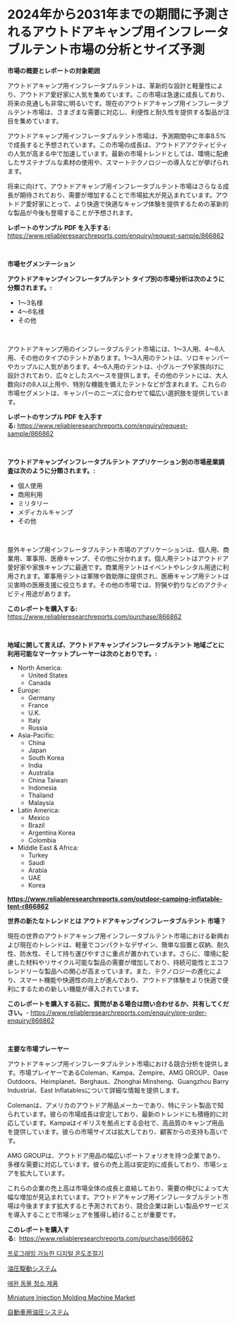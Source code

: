<p><h1>2024年から2031年までの期間に予測されるアウトドアキャンプ用インフレータブルテント市場の分析とサイズ予測</h1></p><p><strong>市場の概要とレポートの対象範囲</strong></p>
<p><p>アウトドアキャンプ用インフレータブルテントは、革新的な設計と軽量性により、アウトドア愛好家に人気を集めています。この市場は急速に成長しており、将来の見通しも非常に明るいです。現在のアウトドアキャンプ用インフレータブルテント市場は、さまざまな需要に対応し、利便性と耐久性を提供する製品が注目を集めています。</p><p>アウトドアキャンプ用インフレータブルテント市場は、予測期間中に年率8.5%で成長すると予想されています。この市場の成長は、アウトドアアクティビティの人気が高まる中で加速しています。最新の市場トレンドとしては、環境に配慮したサステナブルな素材の使用や、スマートテクノロジーの導入などが挙げられます。</p><p>将来に向けて、アウトドアキャンプ用インフレータブルテント市場はさらなる成長が期待されており、需要が増加することで市場拡大が見込まれています。アウトドア愛好家にとって、より快適で快適なキャンプ体験を提供するための革新的な製品が今後も登場することが予想されます。</p></p>
<p><strong>レポートのサンプル PDF を入手する:</strong> <a href="https://www.reliableresearchreports.com/enquiry/request-sample/866862">https://www.reliableresearchreports.com/enquiry/request-sample/866862</a></p>
<p>&nbsp;</p>
<p><strong>市場セグメンテーション</strong></p>
<p><strong>アウトドアキャンプインフレータブルテント タイプ別の市場分析は次のように分類されます。:</strong></p>
<p><ul><li>1～3名様</li><li>4～6名様</li><li>その他</li></ul></p>
<p>&nbsp;</p>
<p><p>アウトドアキャンプ用のインフレータブルテント市場には、1〜3人用、4〜6人用、その他のタイプのテントがあります。1〜3人用のテントは、ソロキャンパーやカップルに人気があります。4〜6人用のテントは、小グループや家族向けに設計されており、広々としたスペースを提供します。その他のテントには、大人数向けの8人以上用や、特別な機能を備えたテントなどが含まれます。これらの市場セグメントは、キャンパーのニーズに合わせて幅広い選択肢を提供しています。</p></p>
<p><strong>レポートのサンプル PDF を入手する:</strong>&nbsp;<a href="https://www.reliableresearchreports.com/enquiry/request-sample/866862">https://www.reliableresearchreports.com/enquiry/request-sample/866862</a></p>
<p>&nbsp;</p>
<p><strong> アウトドアキャンプインフレータブルテント アプリケーション別の市場産業調査は次のように分類されます。:</strong></p>
<p><ul><li>個人使用</li><li>商用利用</li><li>ミリタリー</li><li>メディカルキャンプ</li><li>その他</li></ul></p>
<p>&nbsp;</p>
<p><p>屋外キャンプ用インフレータブルテント市場のアプリケーションは、個人用、商業用、軍事用、医療キャンプ、その他に分かれます。個人用テントはアウトドア愛好家や家族キャンプに最適です。商業用テントはイベントやレンタル用途に利用されます。軍事用テントは軍隊や救助隊に提供され、医療キャンプ用テントは災害時の医療支援に役立ちます。その他の市場では、狩猟や釣りなどのアクティビティ用途があります。</p></p>
<p><strong>このレポートを購入する:</strong>&nbsp; <a href="https://www.reliableresearchreports.com/purchase/866862">https://www.reliableresearchreports.com/purchase/866862</a></p>
<p>&nbsp;</p>
<p><strong>地域に関して言えば、アウトドアキャンプインフレータブルテント 地域ごとに利用可能なマーケットプレーヤーは次のとおりです。:</strong></p>
<p><ul>
    <li>
        North America:
        <ul>
            <li>United States</li>
            <li>Canada</li>
        </ul>
    </li>
    <li>
        Europe:
        <ul>
            <li>Germany</li>
            <li>France</li>
            <li>U.K.</li>
            <li>Italy</li>
            <li>Russia</li>
        </ul>
    </li>
    <li>
        Asia-Pacific:
        <ul>
            <li>China</li>
            <li>Japan</li>
            <li>South Korea</li>
            <li>India</li>
            <li>Australia</li>
            <li>China Taiwan</li>
            <li>Indonesia</li>
            <li>Thailand</li>
            <li>Malaysia</li>
        </ul>
    </li>
    <li>
        Latin America:
        <ul>
            <li>Mexico</li>
            <li>Brazil</li>
            <li>Argentina Korea</li>
            <li>Colombia</li>
        </ul>
    </li>
    <li>
        Middle East & Africa:
        <ul>
            <li>Turkey</li>
            <li>Saudi</li>
            <li>Arabia</li>
            <li>UAE</li>
            <li>Korea</li>
        </ul>
    </li>
    </ul></p>
<p><strong><a href="https://www.reliableresearchreports.com/outdoor-camping-inflatable-tent-r866862">https://www.reliableresearchreports.com/outdoor-camping-inflatable-tent-r866862</a></strong>&nbsp;</p>
<p><strong>世界の新たなトレンドとは アウトドアキャンプインフレータブルテント 市場？</strong></p>
<p><p>現在の世界のアウトドアキャンプ用インフレータブルテント市場における新興および現在のトレンドは、軽量でコンパクトなデザイン、簡単な設置と収納、耐久性、防水性、そして持ち運びやすさに重点が置かれています。さらに、環境に配慮した材料やリサイクル可能な製品の需要が増加しており、持続可能性とエコフレンドリーな製品への関心が高まっています。また、テクノロジーの進化により、スマート機能や快適性の向上が進んでおり、アウトドア体験をより快適で便利にするための新しい機能が導入されています。</p></p>
<p><strong>このレポートを購入する前に、質問がある場合は問い合わせるか、共有してください。</strong>- <a href="https://www.reliableresearchreports.com/enquiry/pre-order-enquiry/866862">https://www.reliableresearchreports.com/enquiry/pre-order-enquiry/866862</a></p>
<p>&nbsp;</p>
<p><strong>主要な市場プレーヤー</strong></p>
<p><p>アウトドアキャンプ用インフレータブルテント市場における競合分析を提供します。市場プレイヤーであるColeman、Kampa、Zempire、AMG GROUP、Oase Outdoors、Heimplanet、Berghaus、Zhonghai Minsheng、Guangzhou Barry Industrial、East Inflatablesについて詳細な情報を提供します。</p><p>Colemanは、アメリカのアウトドア用品メーカーであり、特にテント製品で知られています。彼らの市場成長は安定しており、最新のトレンドにも積極的に対応しています。Kampaはイギリスを拠点とする会社で、高品質のキャンプ用品を提供しています。彼らの市場サイズは拡大しており、顧客からの支持も高いです。</p><p>AMG GROUPは、アウトドア用品の幅広いポートフォリオを持つ企業であり、多様な需要に対応しています。彼らの売上高は安定的に成長しており、市場シェアを拡大しています。</p><p>これらの企業の売上高は市場全体の成長と直結しており、需要の伸びによって大幅な増加が見込まれています。アウトドアキャンプ用インフレータブルテント市場は今後ますます拡大すると予測されており、競合企業は新しい製品やサービスを導入することで市場シェアを獲得し続けることが重要です。</p></p>
<p><strong>このレポートを購入する:</strong>&nbsp;&nbsp;<a href="https://www.reliableresearchreports.com/purchase/866862">https://www.reliableresearchreports.com/purchase/866862</a></p>
<p><p><a href="https://medium.com/@verniemorar2023/%ED%94%84%EB%A1%9C%EA%B7%B8%EB%9E%A8-%EA%B0%80%EB%8A%A5%ED%95%9C-%EB%94%94%EC%A7%80%ED%84%B8-%EC%98%A8%EB%8F%84-%EC%A1%B0%EC%A0%88%EA%B8%B0-%EC%8B%9C%EC%9E%A5-%EC%A1%B0%EC%82%AC-%EB%B3%B4%EA%B3%A0%EC%84%9C-%EA%B7%B8-%EC%97%AD%EC%82%AC-%EB%B0%8F-2024%EB%85%84%EB%B6%80%ED%84%B0-2031%EB%85%84%EA%B9%8C%EC%A7%80%EC%9D%98-%EC%98%88%EC%B8%A1-bc6f0645abfd">프로그래밍 가능한 디지털 온도조절기</a></p><p><a href="https://medium.com/@englandlifestyle_22171/%E6%B2%B9%E5%9C%A7%E9%A7%86%E5%8B%95%E3%82%B7%E3%82%B9%E3%83%86%E3%83%A0%E3%81%AE%E5%B8%82%E5%A0%B4%E5%B1%95%E6%9C%9B-%E7%94%A3%E6%A5%AD%E6%A6%82%E8%A6%81%E3%81%A8%E4%BA%88%E6%B8%AC-2024%E5%B9%B4%E3%81%8B%E3%82%892031%E5%B9%B4%E3%81%BE%E3%81%A7-a0a19cec30ad">油圧駆動システム</a></p><p><a href="https://medium.com/@mikeflatley1950/%EB%B0%98%EB%A0%A4%EB%8F%99%EB%AC%BC-%EC%B2%AD%EC%86%8C%EC%9A%A9%ED%92%88-%EC%8B%9C%EC%9E%A5-%EC%9D%B8%EC%82%AC%EC%9D%B4%ED%8A%B8-%EC%8B%9C%EC%9E%A5-%ED%8A%B8%EB%A0%8C%EB%93%9C-%EC%84%B1%EC%9E%A5-2024%EB%85%84%EB%B6%80%ED%84%B0-2031%EB%85%84%EA%B9%8C%EC%A7%80-%EC%98%88%EC%83%81%EB%8F%BC-%EC%9E%88%EB%8B%A4-616fd26cd95c">애완 동물 청소 제품</a></p><p><a href="https://github.com/shotows/Market-Research-Report-List-2/blob/main/miniature-injection-molding-machine-market.md">Miniature Injection Molding Machine Market</a></p><p><a href="https://medium.com/@nairn_boy/%E8%87%AA%E5%8B%95%E8%BB%8A%E6%B2%B9%E5%9C%A7%E3%82%B7%E3%82%B9%E3%83%86%E3%83%A0%E5%B8%82%E5%A0%B4%E3%81%AF-%E5%B8%82%E5%A0%B4%E3%82%B7%E3%82%A7%E3%82%A2-%E5%B8%82%E5%A0%B4%E5%8B%95%E5%90%91-%E5%B8%82%E5%A0%B4%E6%88%90%E9%95%B7%E3%81%AB%E9%96%A2%E3%81%99%E3%82%8B%E6%83%85%E5%A0%B1%E3%82%92%E6%8F%90%E4%BE%9B%E3%81%97%E3%81%BE%E3%81%99-0f1bbc589470">自動車用油圧システム</a></p></p>